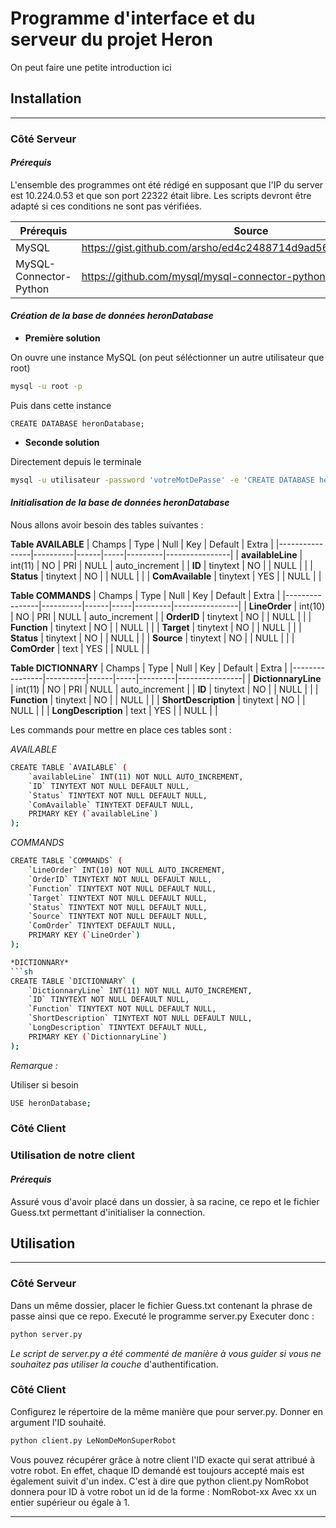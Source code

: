 # Programme d'interface et du serveur du projet Heron

On peut faire une petite introduction ici

## **Installation**
---------------------------------------------------------------------------------------------------
### **Côté Serveur**
#### *Prérequis*

L'ensemble des programmes ont été rédigé en supposant que l'IP du server est 10.224.0.53 et que son port 22322 était libre.
Les scripts devront être adapté si ces conditions ne sont pas vérifiées.

| Prérequis | Source |
| ------ | ------ |
| MySQL | https://gist.github.com/arsho/ed4c2488714d9ad5629d4abc02a62eaa |
| MySQL-Connector-Python | https://github.com/mysql/mysql-connector-python |

#### *Création de la base de données heronDatabase*

- **Première solution**

On ouvre une instance MySQL (on peut séléctionner un autre utilisateur que root)
```sh
mysql -u root -p
```
Puis dans cette instance
```MYSQL
CREATE DATABASE heronDatabase;
```
- **Seconde solution**

Directement depuis le terminale
```sh
mysql -u utilisateur -password 'votreMotDePasse' -e 'CREATE DATABASE heronDatabase;'
```
#### *Initialisation de la base de données heronDatabase*

Nous allons avoir besoin des tables suivantes :

**Table AVAILABLE**
| Champs         | Type     | Null | Key | Default | Extra          |
|----------------|----------|------|-----|---------|----------------|
| **availableLine** | int(11)  | NO   | PRI | NULL    | auto_increment |
| **ID**            | tinytext | NO  |     | NULL    |                |
| **Status**        | tinytext | NO   |     | NULL    |                |
| **ComAvailable**  | tinytext | YES  |     | NULL    |                |

**Table COMMANDS**
| Champs         | Type     | Null | Key | Default | Extra          |
|----------------|----------|------|-----|---------|----------------|
| **LineOrder** | int(10)  | NO   | PRI | NULL    | auto_increment |
| **OrderID**            | tinytext | NO  |     | NULL    |                |
| **Function**        | tinytext | NO   |     | NULL    |                |
| **Target**  | tinytext | NO  |     | NULL    |                |
| **Status**  | tinytext | NO  |     | NULL    |                |
| **Source**  | tinytext | NO  |     | NULL    |                |
| **ComOrder**  | text | YES  |     | NULL    |                |

**Table DICTIONNARY**
| Champs         | Type     | Null | Key | Default | Extra          |
|----------------|----------|------|-----|---------|----------------|
| **DictionnaryLine** | int(11)  | NO   | PRI | NULL    | auto_increment |
| **ID**            | tinytext | NO  |     | NULL    |                |
| **Function**        | tinytext | NO   |     | NULL    |                |
| **ShortDescription**  | tinytext | NO  |     | NULL    |                |
| **LongDescription**  | text | YES  |     | NULL    |                |

Les commands pour mettre en place ces tables sont :

*AVAILABLE*
```sh
CREATE TABLE `AVAILABLE` (
	`availableLine` INT(11) NOT NULL AUTO_INCREMENT,
	`ID` TINYTEXT NOT NULL DEFAULT NULL,
	`Status` TINYTEXT NOT NULL DEFAULT NULL,
	`ComAvailable` TINYTEXT DEFAULT NULL,
	PRIMARY KEY (`availableLine`)
);
```

*COMMANDS*
```sh
CREATE TABLE `COMMANDS` (
	`LineOrder` INT(10) NOT NULL AUTO_INCREMENT,
	`OrderID` TINYTEXT NOT NULL DEFAULT NULL,
	`Function` TINYTEXT NOT NULL DEFAULT NULL,
	`Target` TINYTEXT NOT NULL DEFAULT NULL,
	`Status` TINYTEXT NOT NULL DEFAULT NULL,
	`Source` TINYTEXT NOT NULL DEFAULT NULL,
	`ComOrder` TINYTEXT DEFAULT NULL,
	PRIMARY KEY (`LineOrder`)
);

*DICTIONNARY*
```sh
CREATE TABLE `DICTIONNARY` (
	`DictionnaryLine` INT(11) NOT NULL AUTO_INCREMENT,
	`ID` TINYTEXT NOT NULL DEFAULT NULL,
	`Function` TINYTEXT NOT NULL DEFAULT NULL,
	`ShortDescription` TINYTEXT NOT NULL DEFAULT NULL,
	`LongDescription` TINYTEXT DEFAULT NULL,
	PRIMARY KEY (`DictionnaryLine`)
);


```
*Remarque :*

Utiliser si besoin 
```sh
USE heronDatabase;
```
### **Côté Client**
### **Utilisation de notre client**
#### *Prérequis*

Assuré vous d'avoir placé dans un dossier, à sa racine, ce repo et le fichier Guess.txt permettant d'initialiser la connection.

## Utilisation
---------------------------------------------------------------------------------------------------
### **Côté Serveur**
Dans un même dossier, placer le fichier Guess.txt contenant la phrase de passe ainsi que ce repo.
Executé le programme server.py
Executer donc :
```sh
python server.py
```

*Le script de server.py a été commenté de manière à vous guider si vous ne souhaitez pas utiliser la couche* d'authentification.

### **Côté Client**
Configurez le répertoire de la même manière que pour server.py.
Donner en argument l'ID souhaité.
```sh
python client.py LeNomDeMonSuperRobot
```
Vous pouvez récupérer grâce à notre client l'ID exacte qui serat attribué à votre robot.
En effet, chaque ID demandé est toujours accepté mais est également suivit d'un index.
C'est à dire que python client.py NomRobot donnera pour ID à votre robot un id de la forme :
NomRobot-xx
Avec xx un entier supérieur ou égale à 1.

---------------------------------------------------------------------------------------------------

